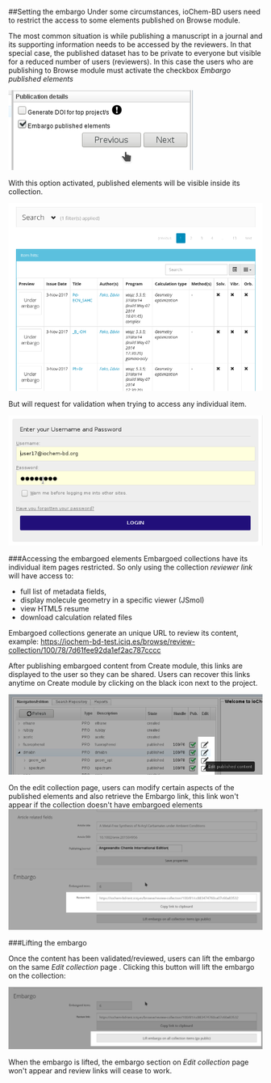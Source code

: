 ##Setting the embargo
Under some circumstances, ioChem-BD users need to restrict the access to some elements published on Browse module.

The most common situation is while publishing a manuscript in a journal and its supporting information needs to be accessed by the reviewers. In that special case, the published dataset has to be private to everyone but visible for a reduced number of users (reviewers).
In this case the users who are publishing to Browse module must activate the checkbox *Embargo published elements*

![](/images/PublicationOptions2a.png)

With this option activated, published elements will be visible inside its collection.

![](/images/embargoed-collection.png)

But will request for validation when trying to access any individual item.

![](/images/LoginRequired.png)

###Accessing the embargoed elements
Embargoed collections have its individual item pages restricted. So only using the collection *reviewer link* will have access to:

-   full list of metadata fields,
-   display molecule geometry in a specific viewer (JSmol)
-   view HTML5 resume
-   download calculation related files

Embargoed collections generate an unique URL to review its content, example:
https://iochem-bd-test.iciq.es/browse/review-collection/100/78/7d61fee92da1ef2ac787cccc

After publishing embargoed content from Create module, this links are displayed to the user so they can be shared.
Users can recover this links anytime on Create module by clicking on the black icon next to the project.

![This links point to the Edit Collection page](/images/EditPublishedElement.png "wikilink")

On the edit collection page, users can modify certain aspects of the published elements and also retrieve the Embargo link, this link won't appear if the collection doesn't have embargoed elements
![](/images/EditCollection3.png)

###Lifting the embargo

Once the content has been validated/reviewed, users can lift the embargo on the same *Edit collection* page . Clicking this button will lift the embargo on the collection:

![](/images/EditCollection4.png)

When the embargo is lifted, the embargo section on *Edit collection* page won't appear and review links will cease to work.
